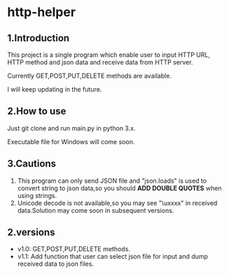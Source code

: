 # http-helper

## 1.Introduction

This project is a single program which enable user to input HTTP URL, HTTP method and json data and receive data from HTTP server.

Currently GET,POST,PUT,DELETE methods are available.

I will keep updating in the future.

## 2.How to use

Just git clone and run main.py in python 3.x.

Executable file for Windows will come soon.

## 3.Cautions

1. This program can only send JSON file and "json.loads" is used to convert string to json data,so you should **ADD DOUBLE QUOTES** when using strings.
2. Unicode decode is not available,so you may see "\uxxxx" in received data.Solution may come soon in subsequent versions.

## 2.versions

* v1.0: GET,POST,PUT,DELETE methods.
* v1.1: Add function that user can select json file for input and dump received data to json files.
